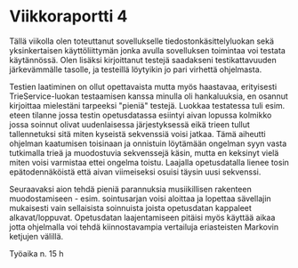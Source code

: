 # Viikkoraportti 4

Tällä viikolla olen toteuttanut sovellukselle tiedostonkäsittelyluokan sekä yksinkertaisen käyttöliittymän jonka avulla sovelluksen toimintaa voi testata käytännössä. Olen lisäksi kirjoittanut testejä saadakseni testikattavuuden järkevämmälle tasolle, ja testeillä löytyikin jo pari virhettä ohjelmasta.

Testien laatiminen on ollut opettavaista mutta myös haastavaa, erityisesti TrieService-luokan testaamisen kanssa minulla oli hankaluuksia, en osannut kirjoittaa mielestäni tarpeeksi "pieniä" testejä. Luokkaa testatessa tuli esim. eteen tilanne jossa testin opetusdatassa esiintyi aivan lopussa kolmikko jossa soinnut olivat uudenlaisessa järjestyksessä eikä trieen tullut tallennetuksi sitä miten kyseistä sekvenssiä voisi jatkaa. Tämä aiheutti ohjelman kaatumisen toisinaan ja onnistuin löytämään ongelman syyn vasta tutkimalla trieä ja muodostuvia sekvenssejä käsin, mutta en keksinyt vielä miten voisi varmistaa ettei ongelma toistu. Laajalla opetusdatalla lienee tosin epätodennäköistä että aivan viimeiseksi osuisi täysin uusi sekvenssi.

Seuraavaksi aion tehdä pieniä parannuksia musiikillisen rakenteen muodostamiseen - esim. sointusarjan voisi aloittaa ja lopettaa sävellajin mukaisesti vain sellaisista soinnuista joista opetusdatan kappaleet alkavat/loppuvat. Opetusdatan laajentamiseen pitäisi myös käyttää aikaa jotta ohjelmalla voi tehdä kiinnostavampia vertailuja eriasteisten Markovin ketjujen välillä.

Työaika n. 15 h
